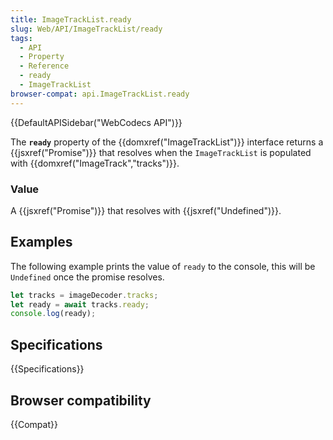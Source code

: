 ```yaml
---
title: ImageTrackList.ready
slug: Web/API/ImageTrackList/ready
tags:
  - API
  - Property
  - Reference
  - ready
  - ImageTrackList
browser-compat: api.ImageTrackList.ready
---
```

{{DefaultAPISidebar("WebCodecs API")}}

The **`ready`**  property of the {{domxref("ImageTrackList")}} interface returns a {{jsxref("Promise")}} that resolves when the `ImageTrackList` is populated with {{domxref("ImageTrack","tracks")}}.

### Value

A {{jsxref("Promise")}} that resolves with {{jsxref("Undefined")}}.

## Examples

The following example prints the value of `ready` to the console, this will be `Undefined` once the promise resolves.

```js
let tracks = imageDecoder.tracks;
let ready = await tracks.ready;
console.log(ready);
```

## Specifications

{{Specifications}}

## Browser compatibility

{{Compat}}


